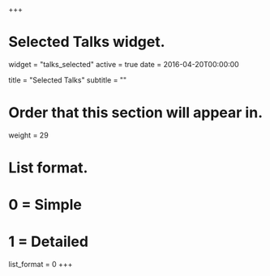 +++
# Selected Talks widget.
widget = "talks_selected"
active = true
date = 2016-04-20T00:00:00

title = "Selected Talks"
subtitle = ""

# Order that this section will appear in.
weight = 29

# List format.
#   0 = Simple
#   1 = Detailed
list_format = 0
+++
